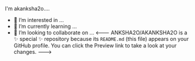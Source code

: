 I'm akanksha2o....
- 👀 I’m interested in ...
- 🌱 I’m currently learning ...
- 💞️ I’m looking to collaborate on ...
 <---
  ANKSHA2O/AKANKSHA2O is a ✨ special ✨ repository because its `README.md` (this file) appears on your GitHub profile.
You can click the Preview link to take a look at your changes.
--->
